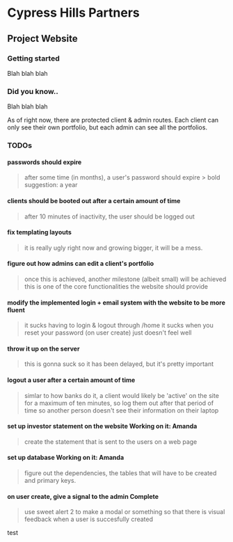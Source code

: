 # Cypress Hills Partners
## Project Website

### Getting started
Blah blah blah

### Did you know..
Blah blah blah

As of right now, there are protected client & admin routes. 
Each client can only see their own portfolio, but each admin can see all the portfolios.

### TODOs

#### passwords should expire
  > after some time (in months), a user's password should expire
        > bold suggestion: a year
  
#### clients should be booted out after a certain amount of time
  > after 10 minutes of inactivity, the user should be logged out
  
#### fix templating layouts
  > it is really ugly right now and growing bigger, it will be a mess.
  
#### figure out how admins can edit a client's portfolio
  > once this is achieved, another milestone (albeit small) will be achieved
    this is one of the core functionalities the website should provide
    
#### modify the implemented login + email system with the website to be more fluent
  > it sucks having to login & logout through /home
  > it sucks when you reset your password (on user create)
    just doesn't feel well
    
#### throw it up on the server
  > this is gonna suck so it has been delayed, but it's pretty important
  
#### logout a user after a certain amount of time
  > simlar to how banks do it, a client would likely be 'active' on the site for a maximum of ten minutes,
    so log them out after that period of time so another person doesn't see their information on their laptop
  
#### set up investor statement on the website               Working on it: Amanda
  > create the statement that is sent to the users on a web page
  
#### set up database                                        Working on it: Amanda
  > figure out the dependencies, the tables that will have to be created and primary keys.
  
  
  
  
  
#### on user create, give a signal to the admin             Complete
  > use sweet alert 2 to make a modal or something so that there is visual feedback when a user is succesfully created

test                                                            
